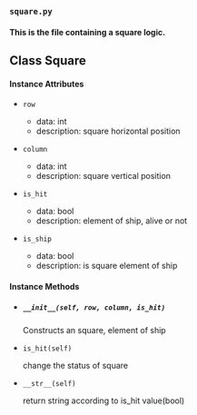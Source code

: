 
### ```square.py```
#### This is the file containing a square logic.
## Class Square
#### Instance Attributes
* ```row```
    - data: int
    - description: square horizontal position

* ```column```
    - data: int
    - description: square vertical position

* ```is_hit```
    - data: bool
    - description: element of ship, alive or not
    
* ```is_ship```
    - data: bool
    - description: is square element of ship

#### Instance Methods
* ##### ```__init__(self, row, column, is_hit)```
  Constructs an square, element of ship
    
* ```is_hit(self)```
  
  change the status of square
    
* ```__str__(self)```
  
  return string according to is_hit value(bool)
